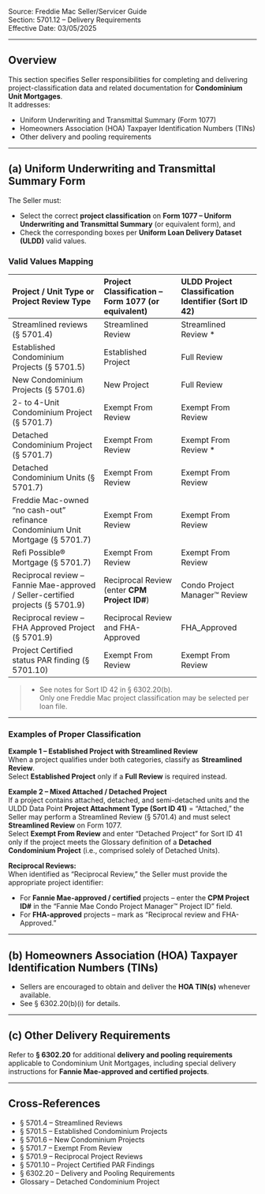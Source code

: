Source: Freddie Mac Seller/Servicer Guide  
Section: 5701.12 – Delivery Requirements  
Effective Date: 03/05/2025  

---

## Overview
This section specifies Seller responsibilities for completing and delivering project-classification data and related documentation for **Condominium Unit Mortgages**.  
It addresses:  
- Uniform Underwriting and Transmittal Summary (Form 1077)  
- Homeowners Association (HOA) Taxpayer Identification Numbers (TINs)  
- Other delivery and pooling requirements  

---

## (a) Uniform Underwriting and Transmittal Summary Form
The Seller must:  
- Select the correct **project classification** on **Form 1077 – Uniform Underwriting and Transmittal Summary** (or equivalent form), and  
- Check the corresponding boxes per **Uniform Loan Delivery Dataset (ULDD)** valid values.

### Valid Values Mapping
| Project / Unit Type or Project Review Type | Project Classification – Form 1077 (or equivalent) | ULDD Project Classification Identifier (Sort ID 42) |
|:--|:--|:--|
| Streamlined reviews (§ 5701.4) | Streamlined Review | Streamlined Review * |
| Established Condominium Projects (§ 5701.5) | Established Project | Full Review |
| New Condominium Projects (§ 5701.6) | New Project | Full Review |
| 2- to 4-Unit Condominium Project (§ 5701.7) | Exempt From Review | Exempt From Review |
| Detached Condominium Project (§ 5701.7) | Exempt From Review | Exempt From Review * |
| Detached Condominium Units (§ 5701.7) | Exempt From Review | Exempt From Review |
| Freddie Mac-owned “no cash-out” refinance Condominium Unit Mortgage (§ 5701.7) | Exempt From Review | Exempt From Review |
| Refi Possible® Mortgage (§ 5701.7) | Exempt From Review | Exempt From Review |
| Reciprocal review – Fannie Mae-approved / Seller-certified projects (§ 5701.9) | Reciprocal Review (enter **CPM Project ID#**) | Condo Project Manager™ Review |
| Reciprocal review – FHA Approved Project (§ 5701.9) | Reciprocal Review and FHA-Approved | FHA_Approved |
| Project Certified status PAR finding (§ 5701.10) | Exempt From Review | Exempt From Review |

> * See notes for Sort ID 42 in § 6302.20(b).  
> Only one Freddie Mac project classification may be selected per loan file.

---

### Examples of Proper Classification
**Example 1 – Established Project with Streamlined Review**  
When a project qualifies under both categories, classify as **Streamlined Review**.  
Select **Established Project** only if a **Full Review** is required instead.

**Example 2 – Mixed Attached / Detached Project**  
If a project contains attached, detached, and semi-detached units and the ULDD Data Point **Project Attachment Type (Sort ID 41)** = “Attached,” the Seller may perform a Streamlined Review (§ 5701.4) and must select **Streamlined Review** on Form 1077.  
Select **Exempt From Review** and enter “Detached Project” for Sort ID 41 only if the project meets the Glossary definition of a **Detached Condominium Project** (i.e., comprised solely of Detached Units).

**Reciprocal Reviews:**  
When identified as “Reciprocal Review,” the Seller must provide the appropriate project identifier:  
- For **Fannie Mae-approved / certified** projects – enter the **CPM Project ID#** in the “Fannie Mae Condo Project Manager™ Project ID” field.  
- For **FHA-approved** projects – mark as “Reciprocal review and FHA-Approved.”

---

## (b) Homeowners Association (HOA) Taxpayer Identification Numbers (TINs)
- Sellers are encouraged to obtain and deliver the **HOA TIN(s)** whenever available.  
- See § 6302.20(b)(i) for details.

---

## (c) Other Delivery Requirements
Refer to **§ 6302.20** for additional **delivery and pooling requirements** applicable to Condominium Unit Mortgages, including special delivery instructions for **Fannie Mae-approved and certified projects**.

---

## Cross-References
- § 5701.4 – Streamlined Reviews  
- § 5701.5 – Established Condominium Projects  
- § 5701.6 – New Condominium Projects  
- § 5701.7 – Exempt From Review  
- § 5701.9 – Reciprocal Project Reviews  
- § 5701.10 – Project Certified PAR Findings  
- § 6302.20 – Delivery and Pooling Requirements  
- Glossary – Detached Condominium Project
